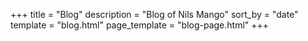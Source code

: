 +++
title = "Blog"
description = "Blog of Nils Mango"
sort_by = "date"
template = "blog.html"
page_template = "blog-page.html"
+++

